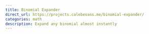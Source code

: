 ```yaml
---
title: Binomial Expander
direct_url: https://projects.calebevans.me/binomial-expander/
categories: math
description: Expand any binomial almost instantly
---
```

